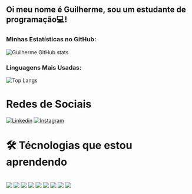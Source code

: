 ## Oi meu nome é Guilherme, sou um estudante de programação💻!

### Minhas Estatísticas no GitHub:
![Guilherme GitHub stats](https://github-readme-stats.vercel.app/api?username=Gui1Ss&show_icons=true&theme=dracula&include_all_commits=true&count_private=true)<br/>

### Linguagens Mais Usadas:
![Top Langs](https://github-readme-stats.vercel.app/api/top-langs/?username=Gui1Ss&layout=compact&theme=dracula&hide_progress=true)

 # Redes de Sociais 
 
[![Linkedin](https://img.shields.io/badge/LinkedIn-0077B5?style=for-the-badge&logo=linkedin&logoColor=white)](https://www.linkedin.com/in/guilherme-silva-72b62a262/)
[![Instagram](https://img.shields.io/badge/Instagram-E4405F?style=for-the-badge&logo=instagram&logoColor=white)](https://www.instagram.com/guiih_souto/)
<br>

 # 🛠️ Técnologias que estou aprendendo

<div style="display: inline-block"><br/>
  <img align="center" src="https://img.shields.io/badge/HTML-E44D26?style=for-the-badge&logo=html5&logoColor=white"/>
  <img align="center" src="https://img.shields.io/badge/CSS-264DE4?style=for-the-badge&logo=css3&logoColor=white"/>
  <img align="center" src="https://img.shields.io/badge/Java-007396?style=for-the-badge&logo=java&logoColor=white"/>
  <img align="center" src="https://img.shields.io/badge/React-61DAFB?style=for-the-badge&logo=react&logoColor=black"/>
  <img align="center" src="https://img.shields.io/badge/Node.js-339933?style=for-the-badge&logo=nodedotjs&logoColor=white"/>
  <img align="center" src="https://img.shields.io/badge/JavaScript-323330?style=for-the-badge&logo=javascript&logoColor=F7DF1E"/>
  <img align="center" src="https://img.shields.io/badge/Python-3776AB?style=for-the-badge&logo=python&logoColor=white"/>
  <img align="center" src="https://img.shields.io/badge/MySQL-4479A1?style=for-the-badge&logo=mysql&logoColor=white"/>
  <img align="center" src="https://img.shields.io/badge/C%23-68217A?style=for-the-badge&logo=csharp&logoColor=white"/>
</div> <br/>
</div>
